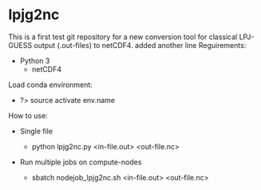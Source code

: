 # lpjg2nc

This is a first test git repository for a new conversion tool for classical LPJ-GUESS output (.out-files) to netCDF4. 
added another line
Reguirements:

* Python 3 
  * netCDF4


Load conda environment:
 - ?> source activate env.name

How to use:
* Single file
  - python lpjg2nc.py <in-file.out> <out-file.nc>

* Run multiple jobs on compute-nodes
  - sbatch nodejob_lpjg2nc.sh <in-file.out> <out-file.nc>
